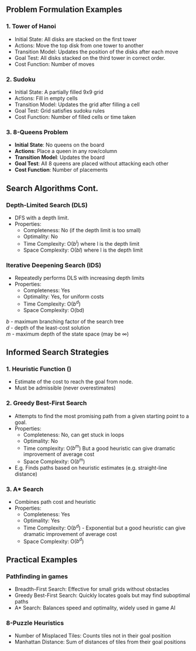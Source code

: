## Problem Formulation Examples
### 1. Tower of Hanoi
- Initial State: All disks are stacked on the first tower
- Actions: Move the top disk from one tower to another
- Transition Model: Updates the position of the disks after each move
- Goal Test: All disks stacked on the third tower in correct order.
- Cost Function: Number of moves
### 2. Sudoku
- Initial State: A partially filled 9x9 grid
- Actions: Fill in empty cells
- Transition Model: Updates the grid after filling a cell
- Goal Test: Grid satisfies sudoku rules
- Cost Function: Number of filled cells or time taken
### 3. 8-Queens Problem
- **Initial State**: No queens on the board
- **Actions**: Place a queen in any row/column
- **Transition Model**: Updates the board
- **Goal Test**: All 8 queens are placed without attacking each other
- **Cost Function**: Number of placements

## Search Algorithms Cont.
### Depth-Limited Search (DLS)
- DFS with a depth limit.
- Properties:
	- Completeness: No (if the depth limit is too small)
	- Optimality: No
	- Time Complexity: O($b^l$) where l is the depth limit
	- Space Complexity: O($bl$) where l is the depth limit
### Iterative Deepening Search (IDS)
- Repeatedly performs DLS with increasing depth limits
- Properties:
	- Completeness: Yes
	- Optimality: Yes, for uniform costs
	- Time Complexity: O($b^d$)
	- Space Complexity: O(bd)

$b$ - maximum branching factor of the search tree  
$d$ - depth of the least-cost solution  
$m$ - maximum depth of the state space (may be ∞)

## Informed Search Strategies
### 1. Heuristic Function ()
- Estimate of the cost to reach the goal from node.
- Must be admissible (never overestimates)
### 2. Greedy Best-First Search
- Attempts to find the most promising path from a given starting point to a goal.
- Properties:
	- Completeness: No, can get stuck in loops
	- Optimality: No
	- Time complexity: O($b^m$) But a good heuristic can give dramatic improvement of average cost
	- Space Complexity: O($b^m$)
- E.g. Finds paths based on heuristic estimates (e.g. straight-line distance)
### 3. A* Search 
- Combines path cost and heuristic
- Properties:
	- Completeness: Yes
	- Optimality: Yes
	- Time Complexity: O($b^d$) - Exponential but a good heuristic can give dramatic improvement of average cost
	- Space Complexity: O($b^d$)

## Practical Examples
### Pathfinding in games
- Breadth-First Search: Effective for small grids without obstacles
- Greedy Best-First Search: Quickly locates goals but may find suboptimal paths
- A* Search: Balances speed and optimality, widely used in game AI
### 8-Puzzle Heuristics
- Number of Misplaced Tiles: Counts tiles not in their goal position
- Manhattan Distance: Sum of distances of tiles from their goal positions
